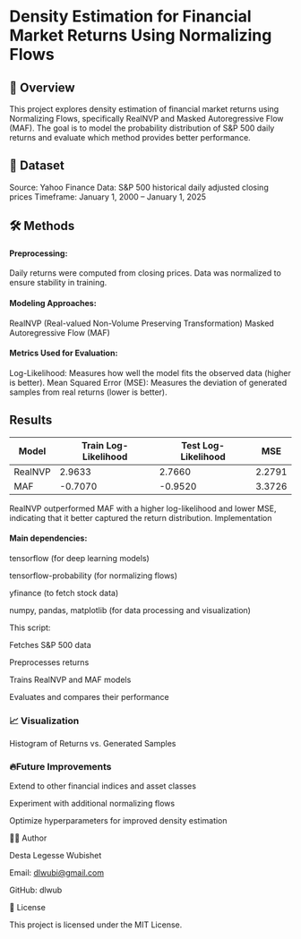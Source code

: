 # Density Estimation for Financial Market Returns Using Normalizing Flows
## 📌 Overview
This project explores density estimation of financial market returns using Normalizing Flows, specifically RealNVP and Masked Autoregressive Flow (MAF). The goal is to model the probability distribution of S&P 500 daily returns and evaluate which method provides better performance.

## 📂 Dataset
Source: Yahoo Finance
Data: S&P 500 historical daily adjusted closing prices
Timeframe: January 1, 2000 – January 1, 2025
## 🛠️ Methods
#### Preprocessing:

Daily returns were computed from closing prices.
Data was normalized to ensure stability in training.
#### Modeling Approaches:

RealNVP (Real-valued Non-Volume Preserving Transformation)
Masked Autoregressive Flow (MAF)
#### Metrics Used for Evaluation:

Log-Likelihood: Measures how well the model fits the observed data (higher is better).
Mean Squared Error (MSE): Measures the deviation of generated samples from real returns (lower is better).
## Results
| Model | Train Log-Likelihood | Test Log-Likelihood | MSE |
|----------|----------|----------|------------|
| RealNVP  |    2.9633 |  2.7660  |  2.2791 |
| MAF	     |   -0.7070	| -0.9520	 |  3.3726 |

RealNVP outperformed MAF with a higher log-likelihood and lower MSE, indicating that it better captured the return distribution.
Implementation

#### Main dependencies:
tensorflow (for deep learning models) 

tensorflow-probability (for normalizing flows)

yfinance (to fetch stock data)

numpy, pandas, matplotlib (for data processing and visualization)

This script:

Fetches S&P 500 data

Preprocesses returns

Trains RealNVP and MAF models

Evaluates and compares their performance

### 📈 Visualization
Histogram of Returns vs. Generated Samples

### 🔥Future Improvements
Extend to other financial indices and asset classes

Experiment with additional normalizing flows

Optimize hyperparameters for improved density estimation

👨‍💻 Author

Desta Legesse Wubishet

Email: dlwubi@gmail.com

GitHub: dlwub

📜 License

This project is licensed under the MIT License.
